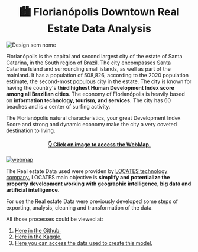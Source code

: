 

<h1 align="center"> 🏙 Florianópolis Downtown Real Estate Data Analysis </h1>

![Design sem nome](https://github.com/earapanos/RealestateDataAnalysis/assets/52800638/c8025e32-9c9e-4e20-a1df-b297dba66d7a)


Florianópolis is the capital and second largest city of the estate of Santa Catarina, in the South region of Brazil. The city encompasses Santa Catarina Island and surrounding small islands, as well as part of the mainland. It has a population of 508,826, according to the 2020 population estimate, the second-most populous city in the estate. The city is known for having the country's **third highest Human Development Index score among all Brazilian cities**. The economy of Florianópolis is heavily based on **information technology, tourism, and services**. The city has 60 beaches and is a center of surfing activity.

The Florianópolis natural characteristics, your great Development Index Score and strong and dynamic economy make the city a very coveted destination to living.  

<h4 align="center"><a href="https://earapanos.github.io/RealestateDataAnalysis/">  👇 Click on image to access the WebMap. </a></h4>
<a href="https://earapanos.github.io/RealestateDataAnalysis/" target="_blank" rel="noreferrer"> <img src="https://github.com/earapanos/RealestateDataAnalysis/assets/52800638/4d33a22a-0cd1-4eff-a52a-8ce5f10c235d" alt="webmap"> </a> 

The Real estate Data used were providen by <a href="https://locates.com.br/"> LOCATES technology company.</a> LOCATES main objective is **simplify and potentialize the  property development working with geographic intelligence, big data and artificial intelligence.**

For use the Real estate Data were previously developed some steps of exporting, analysis, cleaning and transformation of the data. 

All those processes could be viewed at:

1. <a href="https://github.com/earapanos/RealstateDataAnalysis"> Here in the Github.</a>
2. <a href="https://www.kaggle.com/code/rapanos/florian-polis-downtown-real-estate-analysis"> Here in the Kaggle. </a>
3. <a href="https://github.com/earapanos/RealstateDataAnalysis/blob/main/tabela/df_venda_clean.xlsx"> Here you can access the data used to create this model. </a>
